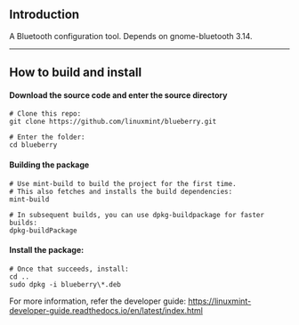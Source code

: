 ## Introduction

A Bluetooth configuration tool.
Depends on gnome-bluetooth 3.14.

---

## How to build and install

#### Download the source code and enter the source directory

```
# Clone this repo:
git clone https://github.com/linuxmint/blueberry.git

# Enter the folder:
cd blueberry
```

#### Building the package

```
# Use mint-build to build the project for the first time.
# This also fetches and installs the build dependencies:
mint-build

# In subsequent builds, you can use dpkg-buildpackage for faster builds:
dpkg-buildPackage
```

#### Install the package:

```
# Once that succeeds, install:
cd ..
sudo dpkg -i blueberry\*.deb
```

For more information, refer the developer guide:
https://linuxmint-developer-guide.readthedocs.io/en/latest/index.html
